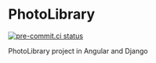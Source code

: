 # PhotoLibrary

[![pre-commit.ci status](https://results.pre-commit.ci/badge/github/kwiats/PhotoLibrary/dev.svg)](https://results.pre-commit.ci/latest/github/kwiats/PhotoLibrary/dev)


PhotoLibrary project in Angular and Django
